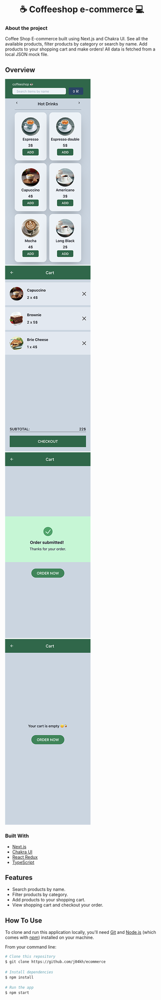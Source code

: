 <h1 align="center">☕ Coffeeshop e-commerce 💻 </h1>

### About the project

Coffee Shop E-commerce built using Next.js and Chakra UI.
See all the available products, filter products by category or search by name.
Add products to your shopping cart and make orders!
All data is fetched from a local JSON mock file.

## Overview

![home](src/assets/screenshots/home.png?raw=true)
![cart](src/assets/screenshots/cart.png?raw=true)
![checkout](src/assets/screenshots/checkout.png?raw=true)
![emptyCart](src/assets/screenshots/empty_cart.png?raw=true)

### Built With

- [Next.js](https://nextjs.org/)
- [Chakra UI](https://chakra-ui.com/)
- [React Redux](https://react-redux.js.org/)
- [TypeScript](https://www.typescriptlang.org/)

## Features

- Search products by name.
- Filter products by category.
- Add products to your shopping cart.
- View shopping cart and checkout your order.

## How To Use

To clone and run this application locally, you'll need [Git](https://git-scm.com) and [Node.js](https://nodejs.org/en/download/) (which comes with [npm](http://npmjs.com)) installed on your machine.

From your command line:

```bash
# Clone this repository
$ git clone https://github.com/j04kh/ecommerce

# Install dependencies
$ npm install

# Run the app
$ npm start
```
